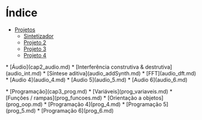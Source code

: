 # Índice

* [Projetos](cap1_videos.md)
    * [Sintetizador](videos_synth.md)
    * [Projeto 2](videos_2.md)
    * [Projeto 3](videos_3.md)
    * [Projeto 4](videos_4.md)
<p>
* [Áudio](cap2_audio.md)
    * [Interferência construtiva & destrutiva](audio_int.md)
    * [Síntese aditiva](audio_addSynth.md)
    * [FFT](audio_dft.md)
    * [Audio 4](audio_4.md)
    * [Audio 5](audio_5.md)
    * [Audio 6](audio_6.md)
<p>
* [Programação](cap3_prog.md)
    * [Variáveis](prog_variaveis.md)
    * [Funções / rampas](prog_funcoes.md)
    * [Orientação a objetos](prog_oop.md)
    * [Programação 4](prog_4.md)
    * [Programação 5](prog_5.md)
    * [Programação 6](prog_6.md)
